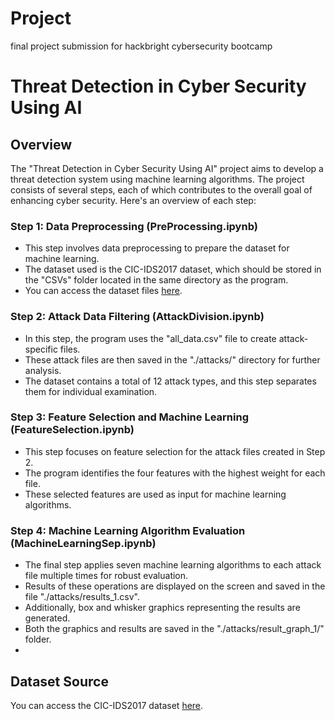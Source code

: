 # Project
final project submission for hackbright cybersecurity bootcamp
# Threat Detection in Cyber Security Using AI

## Overview

The "Threat Detection in Cyber Security Using AI" project aims to develop a threat detection system using machine learning algorithms. The project consists of several steps, each of which contributes to the overall goal of enhancing cyber security. Here's an overview of each step:

### Step 1: Data Preprocessing (PreProcessing.ipynb)

- This step involves data preprocessing to prepare the dataset for machine learning.
- The dataset used is the CIC-IDS2017 dataset, which should be stored in the "CSVs" folder located in the same directory as the program.
- You can access the dataset files [here](https://www.unb.ca/cic/datasets/ids-2017.html).

### Step 2: Attack Data Filtering (AttackDivision.ipynb)

- In this step, the program uses the "all_data.csv" file to create attack-specific files.
- These attack files are then saved in the "./attacks/" directory for further analysis.
- The dataset contains a total of 12 attack types, and this step separates them for individual examination.

### Step 3: Feature Selection and Machine Learning (FeatureSelection.ipynb)

- This step focuses on feature selection for the attack files created in Step 2.
- The program identifies the four features with the highest weight for each file.
- These selected features are used as input for machine learning algorithms.

### Step 4: Machine Learning Algorithm Evaluation (MachineLearningSep.ipynb)

- The final step applies seven machine learning algorithms to each attack file multiple times for robust evaluation.
- Results of these operations are displayed on the screen and saved in the file "./attacks/results_1.csv".
- Additionally, box and whisker graphics representing the results are generated.
- Both the graphics and results are saved in the "./attacks/result_graph_1/" folder.
- 
## Dataset Source

You can access the CIC-IDS2017 dataset [here](https://www.unb.ca/cic/datasets/ids-2017.html).
